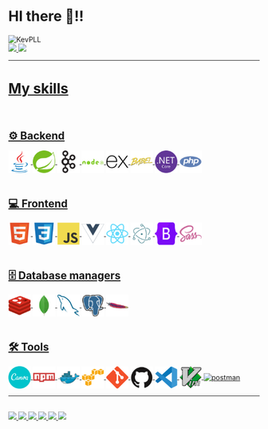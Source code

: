 
# HI there 👋‼️ 
<img align="center" alt="KevPLL" height="90" width="90" src="https://cdn.discordapp.com/attachments/844338509711802368/883382275524415508/download20210905104752.png"> 

<div>
    <a href="https://github.com/kevinpalma20">
        <img height="180em" src="https://github-readme-stats.vercel.app/api?username=kevinpalma20&show_icons=true&theme=highcontrast&include_all_commits=true&count_private=true" />
        <img height="180em" src="https://github-readme-stats.vercel.app/api/top-langs/?username=kevinpalma20&layout=compact&langs_count=7&theme=highcontrast" />
     
        
</div><hr/>   


<!-- <img height="180em" src="https://media.discordapp.net/attachments/844338509711802368/884972143195074620/piphy_1.gif" /> -->
<h1 align="left">My skills</h1>
<div style="display: inline_block"><br>
  <h2 align="left">⚙️ Backend</h2>
  <img align="center" alt="java" height="45" width="45" src="https://raw.githubusercontent.com/devicons/devicon/master/icons/java/java-original.svg">  
  <img align="center" alt="spring" height="45" width="45" src="https://raw.githubusercontent.com/devicons/devicon/master/icons/spring/spring-original.svg">                           <img align="center" alt="pgadmin" height="45" width="45" src="https://raw.githubusercontent.com/devicons/devicon/master/icons/apachekafka/apachekafka-original.svg"> 
  <img align="center" alt="dotnetcore" height="45" width="45" src="https://raw.githubusercontent.com/devicons/devicon/master/icons/nodejs/nodejs-plain-wordmark.svg">
  <img align="center" alt="dotnetcore" height="45" width="45" src="https://raw.githubusercontent.com/devicons/devicon/master/icons/express/express-original.svg">
  <img align="center" alt="dotnetcore" height="45" width="45" src="https://raw.githubusercontent.com/devicons/devicon/master/icons/babel/babel-original.svg">
  <img align="center" alt="dotnetcore" height="45" width="45" src="https://raw.githubusercontent.com/devicons/devicon/master/icons/dotnetcore/dotnetcore-original.svg">
  <img align="center" alt="php" height="45" width="45" src="https://raw.githubusercontent.com/devicons/devicon/master/icons/php/php-plain.svg">
</div>

<div style="display: inline_block"><br> 
  <h2 align="left">💻 Frontend</h2>
  <img align="center" alt="html5" height="45" width="45" src="https://raw.githubusercontent.com/devicons/devicon/master/icons/html5/html5-original.svg">
  <img align="center" alt="css3" height="45" width="45" src="https://raw.githubusercontent.com/devicons/devicon/master/icons/css3/css3-original.svg">
  <img align="center" alt="javascript" height="45" width="45" src="https://raw.githubusercontent.com/devicons/devicon/master/icons/javascript/javascript-original.svg">
  <img align="center" alt="vuejs" height="45" width="45" src="https://raw.githubusercontent.com/devicons/devicon/master/icons/vuejs/vuejs-plain.svg">
  <img align="center" alt="React" height="45" width="45" src="https://raw.githubusercontent.com/devicons/devicon/master/icons/react/react-original.svg"> 
  <img align="center" alt="electron" height="45" width="45" src="https://raw.githubusercontent.com/devicons/devicon/master/icons/electron/electron-original.svg"> 
  <img align="center" alt="bootstrap" height="45" width="45" src="https://raw.githubusercontent.com/devicons/devicon/master/icons/bootstrap/bootstrap-original.svg"> 
  <img align="center" alt="sass" height="45" width="45" src="https://raw.githubusercontent.com/devicons/devicon/master/icons/sass/sass-original.svg"> 
</div>
 
 <div style="display: inline_block"> <br> 
  <h2 align="left">🗄️ Database managers</h2>
  <img align="center" alt="redis" height="45" width="45" src="https://raw.githubusercontent.com/devicons/devicon/master/icons/redis/redis-original.svg">
  <img align="center" alt="mongodb" height="45" width="45" src="https://raw.githubusercontent.com/devicons/devicon/master/icons/mongodb/mongodb-original.svg">
  <img align="center" alt="mysql" height="45" width="45" src="https://raw.githubusercontent.com/devicons/devicon/master/icons/mysql/mysql-original.svg">                             <img align="center" alt="pgadmin" height="45" width="45" src="https://raw.githubusercontent.com/devicons/devicon/master/icons/postgresql/postgresql-original.svg">              <img align="center" alt="pgadmin" height="45" width="45" src="https://raw.githubusercontent.com/devicons/devicon/master/icons/apache/apache-original.svg"> 
 </div>
 
<div style="display: inline_block"> <br> 
  <h2 align="left">🛠️ Tools</h2>
  <img align="center" alt="canva" height="45" width="45" src="https://raw.githubusercontent.com/devicons/devicon/master/icons/canva/canva-original.svg"> 
  <img align="center" alt="npm" height="45" width="45" src="https://raw.githubusercontent.com/devicons/devicon/master/icons/npm/npm-original-wordmark.svg"> 
  <img align="center" alt="aws" height="45" width="45" src="https://raw.githubusercontent.com/devicons/devicon/master/icons/docker/docker-original.svg"> 
  <img align="center" alt="aws" height="45" width="45" src="https://raw.githubusercontent.com/devicons/devicon/master/icons/amazonwebservices/amazonwebservices-original.svg">
  <img align="center" alt="git" height="45" width="45" src="https://raw.githubusercontent.com/devicons/devicon/master/icons/git/git-original.svg">
  <img align="center" alt="github" height="45" width="45" src="https://raw.githubusercontent.com/devicons/devicon/master/icons/github/github-original.svg">
  <img align="center" alt="vscode" height="45" width="45" src="https://raw.githubusercontent.com/devicons/devicon/master/icons/vscode/vscode-original.svg">
  <img align="center" alt="vim" height="45" width="45" src="https://raw.githubusercontent.com/devicons/devicon/master/icons/vim/vim-original.svg">
  <img align="center" alt="postman" width="45" height="45" src="https://www.vectorlogo.zone/logos/getpostman/getpostman-icon.svg"/> 
 </div>
    
  <hr/> 
 
 <div>  <br>
     
   
  <a href="https://www.youtube.com/channel/UCMtkAtizlW9e6e6Ulks5e9A" target="_blank">
   <img src="https://img.shields.io/badge/YouTube-FF0000?style=for-the-badge&logo=youtube&logoColor=white" target="_blank">
  </a>
  <a href="https://www.instagram.com/dev_.kev/" target="_blank">
   <img src="https://img.shields.io/badge/-Instagram-%23E4405F?style=for-the-badge&logo=instagram&logoColor=white" target="_blank">
  </a>
 <a href="https://t.me/chanchoBrujo4" target="_blank">
  <img src="https://img.shields.io/badge/Telegram-7289DA?style=for-the-badge&logo=Telegram&logoColor=white" target="_blank">
  </a> 
  <a href = "mailto:umb.kevsidorov@gmail.com">
   <img src="https://img.shields.io/badge/-Gmail-%23333?style=for-the-badge&logo=gmail&logoColor=white" target="_blank">
  </a> 
     
  <a href="https://wa.me/+51947275237" target="_blank">
   <img src="https://img.shields.io/badge/WhatsApp-25D366?style=for-the-badge&logo=whatsapp&logoColor=white" target="_blank">
  </a>
  <a href="mailto:kevinanderson.palmalluen@everis.nttdata.com" target="_blank">
   <img src="https://img.shields.io/badge/Microsoft_Outlook-0078D4?style=for-the-badge&logo=microsoft-outlook&logoColor=white" target="_blank">
  </a>
     
   

</div>

 
